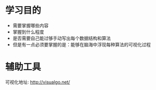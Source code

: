 

# 学习目的
* 需要掌握哪些内容
* 掌握到什么程度
* 是否需要自己能过够手动写出每个数据结构和算法
* 但是有一点必须要掌握的是：能够在脑海中浮现每种算法的可视化过程


# 辅助工具

可视化地址:
http://visualgo.net/




